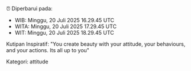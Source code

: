 ⏰ Diperbarui pada:
- WIB: Minggu, 20 Juli 2025 16.29.45 UTC
- WITA: Minggu, 20 Juli 2025 17.29.45 UTC
- WIT: Minggu, 20 Juli 2025 18.29.45 UTC

Kutipan Inspiratif:
"You create beauty with your attitude, your behaviours, and your actions. Its all up to you"


Kategori: attitude

